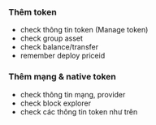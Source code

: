 ### Thêm token
- check thông tin token (Manage token)
- check group asset
- check balance/transfer
- remember deploy priceid

### Thêm mạng & native token
- check thông tin mạng, provider
- check block explorer
- check các thông tin token như trên